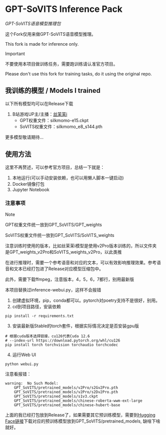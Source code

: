 # GPT-SoVITS Inference Pack

_GPT-SoVITS语音模型推理包_

这个Fork仅用来做GPT-SoVITS语音模型推理。

This fork is made for inference only.

> [!IMPORTANT]
> 不要使用本项目做训练任务，需要跑训练请认准官方项目。
> 
> Please don't use this fork for training tasks, do it using the original repo.

## 我训练的模型 / Models I trained

以下所有模型均可以在Release下载

1. B站游戏UP主/主播：[丝茉茉i](https://space.bilibili.com/27564630)
    - GPT权重文件：silkmomo-e15.ckpt
    - SoVITS权重文件：silkmomo_e8_s144.pth

更多模型敬请期待...

## 使用方法

这里不再赘述，可以参考官方项目，总结一下就是：

1. 本地运行(可以手动安装依赖，也可以用懒人脚本一键启动)
2. Docker镜像打包
3. Jupyter Notebook

### 注意事项

> [!NOTE]
> GPT权重文件统一放到GPT_SoVITS/GPT_weights
> 
> SoVITS权重文件统一放到GPT_SoVITS/SoVITS_weights
> 
> 注意训练时使用的版本，比如丝茉茉i模型是使用v2Pro版本训练的，所以文件夹是GPT_weights_v2Pro和SoVITS_weights_v2Pro，以此类推
> 
> 在进行推理时，需要一个参考语音和对应的文本，可以有效影响推理效果。参考语音和文本已经打包进了Release对应模型压缩包中。
> 
> 此外，需要下载ffmpeg，注意版本，4，5，6，7都行，别用最新版
> 
> 本项目替换过inference-webui.py，这样不会报错

1. 创建虚拟环境，pip，conda都可以。pytorch对poetry支持不是很好，别用。
2. cd到项目路径，安装依赖
```shell
pip install -r requirements.txt
```
3. 安装最新版Stable的torch套件，根据实际情况决定是否安装gpu版
```shell
# 根据cuda版本选择链接，cu126代表Cuda 12.6
# --index-url https://download.pytorch.org/whl/cu126
pip install torch torchvision torchaudio torchcodec
```

4. 运行Web UI
```shell
python webui.py
```

注意看报错：
```
warning:  No Such Model:
    GPT_SoVITS/pretrained_models/v2Pro/s2Gv2Pro.pth
    GPT_SoVITS/pretrained_models/v2Pro/s2Dv2Pro.pth
    GPT_SoVITS/pretrained_models/s1v3.ckpt
    GPT_SoVITS/pretrained_models/chinese-roberta-wwm-ext-large
    GPT_SoVITS/pretrained_models/chinese-hubert-base
```

上面的我已经打包放到Release了，如果需要其它预训练模型，需要到[Hugging Face链接](https://huggingface.co/lj1995/GPT-SoVITS/tree/main)下载对应的预训练模型放到GPT_SoVITS/pretrained_models, 缺啥下啥就好。